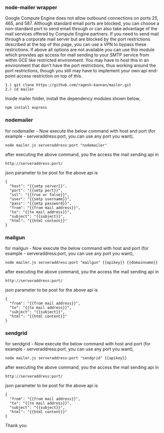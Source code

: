 ### node-mailer wrapper

Google Compute Engine does not allow outbound connections on ports 25, 465, and 587. Although standard email ports are blocked, you can choose a non-standard port to send email through or can also take advantage of the mail services offered by Compute Engine partners.  If you need to send mail through a corporate mail server but are blocked by the port restrictions described at the top of this page, you can use a VPN to bypass these restrictions.  If above all options are not available you can use this module which provides api access for mail sending to your SMTP service from within GCE like restricted environment. You may have to host this in an environment that don't have the port restrictions, thus working around the port restrictions, though you still may have to implement your own api end-point access restriction on top of this.

```
1.) git clone https://github.com/ragesh-kannan/mailer.git
2.) cd mailer
```
Inside mailer folder, install the dependency modules shown below,
```
npm install express
```
### nodemailer
for nodemailer - Now execute the below command with host and port (for example - serveraddress:port, you can use any port you want),
```
node mailer.js serveraddress:port "nodemailer"
```
after executing the above command, you the access the mail sending api in 
```
http://serveraddress:port/
```

json parameter to be post for the above api is
```
{
  "host": "{{smtp server}}",
  "port": "{{smtp port}}",
  "ssl": "{{true or false}}",
  "user": "{{smtp username}}",
  "pass": "{{smtp password}}",
  "from": "{{from mail address}}",
  "to": "{{to mail address}}",
  "subject": "{{subject}}",
  "html": "{{html content}}"
}
```
### mailgun
for mailgun - Now execute the below command with host and port (for example - serveraddress:port, you can use any port you want),
```
node mailer.js serveraddress:port "mailgun" {{apikey}} {{domainname}}
```
after executing the above command, you the access the mail sending api in 
```
http://serveraddress:port/
```

json parameter to be post for the above api is
```
{
  "from": "{{from mail address}}",
  "to": "{{to mail address}}",
  "subject": "{{subject}}",
  "html": "{{html content}}"
}
```
### sendgrid
for sendgrid - Now execute the below command with host and port (for example - serveraddress:port, you can use any port you want),
```
node mailer.js serveraddress:port "sendgrid" {{apikey}}
```
after executing the above command, you the access the mail sending api in 
```
http://serveraddress:port/
```

json parameter to be post for the above api is
```
{
  "from": "{{from mail address}}",
  "to": "{{to mail address}}",
  "subject": "{{subject}}",
  "html": "{{html content}}"
}
```

Thank you
